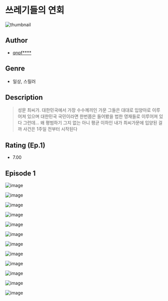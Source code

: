 # 쓰레기들의 연회
![thumbnail](https://image-comic.pstatic.net/user_contents_data/challenge_comic/2023/05/25/309341/upload_3630241479897998642_480x623.jpeg)

## Author
- [qnpf****](https://comic.naver.com/artistTitle?id=309341)

## Genre
- 일상, 스릴러

## Description
> 성문 최씨가. 대한민국에서 가장 수수께끼인 가문 그들은 대대로 입양아로 이루어져 있으며 대한민국 국민이라면 한번쯤은 들어봤을 법한 영재들로 이루어져 있다 그런데... 왜 평범하기 그지 없는 아니 평균 이하인 내가 최씨가문에 입양된 걸까 사건은 1주일 전부터 시작된다


## Rating (Ep.1)
- 7.00

## Episode 1
![image](https://image-comic.pstatic.net/user_contents_data/challenge_comic/2023/05/26/309341/upload_3559645141158475824.jpeg)

![image](https://image-comic.pstatic.net/user_contents_data/challenge_comic/2023/05/26/309341/upload_3905859168437167157.jpeg)

![image](https://image-comic.pstatic.net/user_contents_data/challenge_comic/2023/05/26/309341/upload_3918525542419150691.jpeg)

![image](https://image-comic.pstatic.net/user_contents_data/challenge_comic/2023/05/26/309341/upload_3545288620202340963.jpeg)

![image](https://image-comic.pstatic.net/user_contents_data/challenge_comic/2023/05/26/309341/upload_4135772534525145698.jpeg)

![image](https://image-comic.pstatic.net/user_contents_data/challenge_comic/2023/05/26/309341/upload_7077796270037874785.jpeg)

![image](https://image-comic.pstatic.net/user_contents_data/challenge_comic/2023/05/26/309341/upload_4121409623443072355.jpeg)

![image](https://image-comic.pstatic.net/user_contents_data/challenge_comic/2023/05/26/309341/upload_7004560197895272752.jpeg)

![image](https://image-comic.pstatic.net/user_contents_data/challenge_comic/2023/05/26/309341/upload_3978141054237500003.jpeg)

![image](https://image-comic.pstatic.net/user_contents_data/challenge_comic/2023/05/26/309341/upload_4063761331133626470.jpeg)

![image](https://image-comic.pstatic.net/user_contents_data/challenge_comic/2023/05/26/309341/upload_7291436873366910005.jpeg)

![image](https://image-comic.pstatic.net/user_contents_data/challenge_comic/2023/05/26/309341/upload_4121464572482708534.jpeg)
